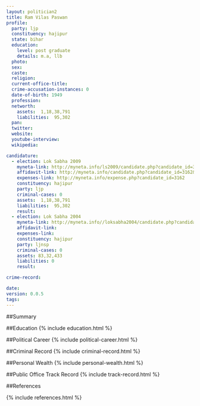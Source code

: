 ```yaml
---
layout: politician2
title: Ram Vilas Paswan
profile: 
  party: ljp
  constituency: hajipur
  state: bihar
  education: 
    level: post graduate
    details: m.a, llb
  photo: 
  sex: 
  caste: 
  religion: 
  current-office-title: 
  crime-accusation-instances: 0
  date-of-birth: 1949
  profession: 
  networth: 
    assets:  1,18,38,791
    liabilities:  95,302
  pan: 
  twitter: 
  website: 
  youtube-interview: 
  wikipedia: 

candidature: 
  - election: Lok Sabha 2009
    myneta-link: http://myneta.info/ls2009/candidate.php?candidate_id=3162
    affidavit-link: http://myneta.info/candidate.php?candidate_id=3162&scan=original
    expenses-link: http://myneta.info/expense.php?candidate_id=3162
    constituency: hajipur 
    party: ljp
    criminal-cases: 0
    assets:  1,18,38,791
    liabilities:  95,302
    result:  
  - election: Lok Sabha 2004
    myneta-link: http://myneta.info//loksabha2004/candidate.php?candidate_id=599
    affidavit-link: 
    expenses-link: 
    constituency: hajipur 
    party: ljnsp
    criminal-cases: 0
    assets: 83,32,433
    liabilities: 0
    result:  

crime-record: 

date: 
version: 0.0.5
tags: 
---
```

##Summary


##Education
{% include education.html %}


##Political Career
{% include political-career.html %}


##Criminal Record
{% include criminal-record.html %}


##Personal Wealth
{% include personal-wealth.html %}


##Public Office Track Record
{% include track-record.html %}


##References


{% include references.html %}